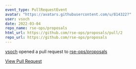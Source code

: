 ```yaml
---
event_type: PullRequestEvent
avatar: "https://avatars.githubusercontent.com/u/814322?"
user: vsoch
date: 2022-03-04
repo_name: rse-ops/proposals
html_url: https://github.com/rse-ops/proposals/pull/2
repo_url: https://github.com/rse-ops/proposals
---
```


<a href='https://github.com/vsoch' target='_blank'>vsoch</a> opened a pull request to <a href='https://github.com/rse-ops/proposals' target='_blank'>rse-ops/proposals</a>

<a href='https://github.com/rse-ops/proposals/pull/2' target='_blank'>View Pull Request</a>